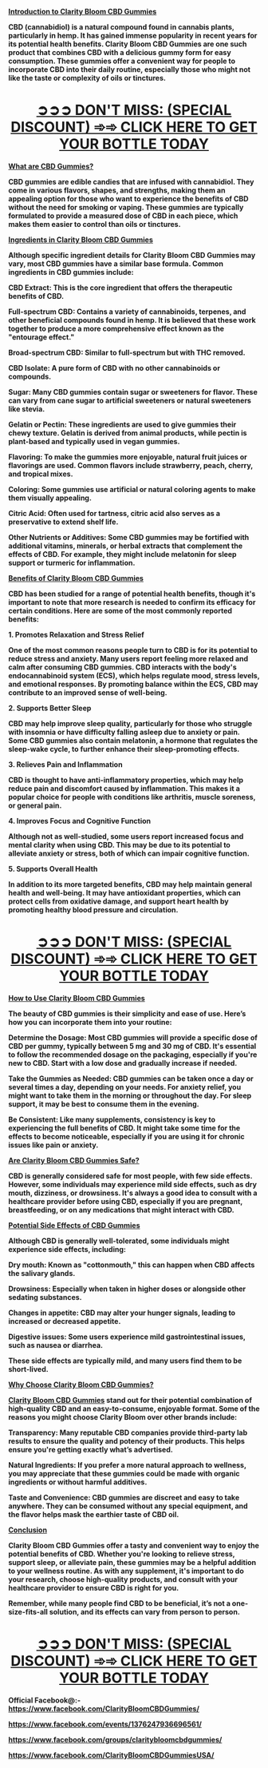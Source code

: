 <p><span style="text-decoration: underline;"><strong>Introduction to <a href="https://getdeal24x7.com/clarity-bloom-cbd-gummies-buy">Clarity Bloom CBD Gummies</a></strong></span></p>
<p><strong>CBD (cannabidiol) is a natural compound found in cannabis plants, particularly in hemp. It has gained immense popularity in recent years for its potential health benefits. Clarity Bloom CBD Gummies are one such product that combines CBD with a delicious gummy form for easy consumption. These gummies offer a convenient way for people to incorporate CBD into their daily routine, especially those who might not like the taste or complexity of oils or tinctures.</strong></p>
<h1 style="text-align: center;"><a href="https://getdeal24x7.com/clarity-bloom-cbd-gummies-buy"><u>➲➲➲ <strong>DON'T MISS: (SPECIAL DISCOUNT) ➾➾ CLICK HERE TO GET YOUR BOTTLE TODAY</strong></u></a></h1>
<p><span style="text-decoration: underline;"><strong>What are CBD Gummies?</strong></span></p>
<p><strong>CBD gummies are edible candies that are infused with cannabidiol. They come in various flavors, shapes, and strengths, making them an appealing option for those who want to experience the benefits of CBD without the need for smoking or vaping. These gummies are typically formulated to provide a measured dose of CBD in each piece, which makes them easier to control than oils or tinctures.</strong></p>
<p><span style="text-decoration: underline;"><strong>Ingredients in Clarity Bloom CBD Gummies</strong></span></p>
<p><strong>Although specific ingredient details for Clarity Bloom CBD Gummies may vary, most CBD gummies have a similar base formula. Common ingredients in CBD gummies include:</strong></p>
<p><strong>CBD Extract: This is the core ingredient that offers the therapeutic benefits of CBD.</strong></p>
<p><strong>Full-spectrum CBD: Contains a variety of cannabinoids, terpenes, and other beneficial compounds found in hemp. It is believed that these work together to produce a more comprehensive effect known as the "entourage effect."</strong></p>
<p><strong>Broad-spectrum CBD: Similar to full-spectrum but with THC removed.</strong></p>
<p><strong>CBD Isolate: A pure form of CBD with no other cannabinoids or compounds.</strong></p>
<p><strong>Sugar: Many CBD gummies contain sugar or sweeteners for flavor. These can vary from cane sugar to artificial sweeteners or natural sweeteners like stevia.</strong></p>
<p><strong>Gelatin or Pectin: These ingredients are used to give gummies their chewy texture. Gelatin is derived from animal products, while pectin is plant-based and typically used in vegan gummies.</strong></p>
<p><strong>Flavoring: To make the gummies more enjoyable, natural fruit juices or flavorings are used. Common flavors include strawberry, peach, cherry, and tropical mixes.</strong></p>
<p><strong>Coloring: Some gummies use artificial or natural coloring agents to make them visually appealing.</strong></p>
<p><strong>Citric Acid: Often used for tartness, citric acid also serves as a preservative to extend shelf life.</strong></p>
<p><strong>Other Nutrients or Additives: Some CBD gummies may be fortified with additional vitamins, minerals, or herbal extracts that complement the effects of CBD. For example, they might include melatonin for sleep support or turmeric for inflammation.</strong></p>
<p><span style="text-decoration: underline;"><strong>Benefits of <a href="https://getdeal24x7.com/clarity-bloom-cbd-gummies-buy">Clarity Bloom CBD Gummies</a></strong></span></p>
<p><strong>CBD has been studied for a range of potential health benefits, though it's important to note that more research is needed to confirm its efficacy for certain conditions. Here are some of the most commonly reported benefits:</strong></p>
<p><strong>1. Promotes Relaxation and Stress Relief</strong></p>
<p><strong>One of the most common reasons people turn to CBD is for its potential to reduce stress and anxiety. Many users report feeling more relaxed and calm after consuming CBD gummies. CBD interacts with the body's endocannabinoid system (ECS), which helps regulate mood, stress levels, and emotional responses. By promoting balance within the ECS, CBD may contribute to an improved sense of well-being.</strong></p>
<p><strong>2. Supports Better Sleep</strong></p>
<p><strong>CBD may help improve sleep quality, particularly for those who struggle with insomnia or have difficulty falling asleep due to anxiety or pain. Some CBD gummies also contain melatonin, a hormone that regulates the sleep-wake cycle, to further enhance their sleep-promoting effects.</strong></p>
<p><strong>3. Relieves Pain and Inflammation</strong></p>
<p><strong>CBD is thought to have anti-inflammatory properties, which may help reduce pain and discomfort caused by inflammation. This makes it a popular choice for people with conditions like arthritis, muscle soreness, or general pain.</strong></p>
<p><strong>4. Improves Focus and Cognitive Function</strong></p>
<p><strong>Although not as well-studied, some users report increased focus and mental clarity when using CBD. This may be due to its potential to alleviate anxiety or stress, both of which can impair cognitive function.</strong></p>
<p><strong>5. Supports Overall Health</strong></p>
<p><strong>In addition to its more targeted benefits, CBD may help maintain general health and well-being. It may have antioxidant properties, which can protect cells from oxidative damage, and support heart health by promoting healthy blood pressure and circulation.</strong></p>
<h1 style="text-align: center;"><a href="https://getdeal24x7.com/clarity-bloom-cbd-gummies-buy"><u>➲➲➲ <strong>DON'T MISS: (SPECIAL DISCOUNT) ➾➾ CLICK HERE TO GET YOUR BOTTLE TODAY</strong></u></a></h1>
<p><span style="text-decoration: underline;"><strong>How to Use Clarity Bloom CBD Gummies</strong></span></p>
<p><strong>The beauty of CBD gummies is their simplicity and ease of use. Here&rsquo;s how you can incorporate them into your routine:</strong></p>
<p><strong>Determine the Dosage: Most CBD gummies will provide a specific dose of CBD per gummy, typically between 5 mg and 30 mg of CBD. It's essential to follow the recommended dosage on the packaging, especially if you're new to CBD. Start with a low dose and gradually increase if needed.</strong></p>
<p><strong>Take the Gummies as Needed: CBD gummies can be taken once a day or several times a day, depending on your needs. For anxiety relief, you might want to take them in the morning or throughout the day. For sleep support, it may be best to consume them in the evening.</strong></p>
<p><strong>Be Consistent: Like many supplements, consistency is key to experiencing the full benefits of CBD. It might take some time for the effects to become noticeable, especially if you are using it for chronic issues like pain or anxiety.</strong></p>
<p><span style="text-decoration: underline;"><strong>Are Clarity Bloom CBD Gummies Safe?</strong></span></p>
<p><strong>CBD is generally considered safe for most people, with few side effects. However, some individuals may experience mild side effects, such as dry mouth, dizziness, or drowsiness. It's always a good idea to consult with a healthcare provider before using CBD, especially if you are pregnant, breastfeeding, or on any medications that might interact with CBD.</strong></p>
<p><span style="text-decoration: underline;"><strong>Potential Side Effects of CBD Gummies</strong></span></p>
<p><strong>Although CBD is generally well-tolerated, some individuals might experience side effects, including:</strong></p>
<p><strong>Dry mouth: Known as "cottonmouth," this can happen when CBD affects the salivary glands.</strong></p>
<p><strong>Drowsiness: Especially when taken in higher doses or alongside other sedating substances.</strong></p>
<p><strong>Changes in appetite: CBD may alter your hunger signals, leading to increased or decreased appetite.</strong></p>
<p><strong>Digestive issues: Some users experience mild gastrointestinal issues, such as nausea or diarrhea.</strong></p>
<p><strong>These side effects are typically mild, and many users find them to be short-lived.</strong></p>
<p><span style="text-decoration: underline;"><strong>Why Choose Clarity Bloom CBD Gummies?</strong></span></p>
<p><strong><a href="https://getdeal24x7.com/clarity-bloom-cbd-gummies-buy">Clarity Bloom CBD Gummies</a> stand out for their potential combination of high-quality CBD and an easy-to-consume, enjoyable format. Some of the reasons you might choose Clarity Bloom over other brands include:</strong></p>
<p><strong>Transparency: Many reputable CBD companies provide third-party lab results to ensure the quality and potency of their products. This helps ensure you're getting exactly what&rsquo;s advertised.</strong></p>
<p><strong>Natural Ingredients: If you prefer a more natural approach to wellness, you may appreciate that these gummies could be made with organic ingredients or without harmful additives.</strong></p>
<p><strong>Taste and Convenience: CBD gummies are discreet and easy to take anywhere. They can be consumed without any special equipment, and the flavor helps mask the earthier taste of CBD oil.</strong></p>
<p><span style="text-decoration: underline;"><strong>Conclusion</strong></span></p>
<p><strong>Clarity Bloom CBD Gummies offer a tasty and convenient way to enjoy the potential benefits of CBD. Whether you're looking to relieve stress, support sleep, or alleviate pain, these gummies may be a helpful addition to your wellness routine. As with any supplement, it's important to do your research, choose high-quality products, and consult with your healthcare provider to ensure CBD is right for you.</strong></p>
<p><strong>Remember, while many people find CBD to be beneficial, it&rsquo;s not a one-size-fits-all solution, and its effects can vary from person to person.</strong></p>
<h1 style="text-align: center;"><a href="https://getdeal24x7.com/clarity-bloom-cbd-gummies-buy"><u>➲➲➲ <strong>DON'T MISS: (SPECIAL DISCOUNT) ➾➾ CLICK HERE TO GET YOUR BOTTLE TODAY</strong></u></a></h1>
<p><strong>Official Facebook@:- <a href="https://www.facebook.com/ClarityBloomCBDGummies/">https://www.facebook.com/ClarityBloomCBDGummies/</a></strong></p>
<p><strong><a href="https://www.facebook.com/events/1376247936696561/">https://www.facebook.com/events/1376247936696561/</a></strong></p>
<p><strong><a href="https://www.facebook.com/groups/claritybloomcbdgummies/">https://www.facebook.com/groups/claritybloomcbdgummies/</a></strong></p>
<p><strong><a href="https://www.facebook.com/ClarityBloomCBDGummiesUSA/"><u>https://www.facebook.com/ClarityBloomCBDGummiesUSA/</u></a></strong></p>
<p>&nbsp;</p>
